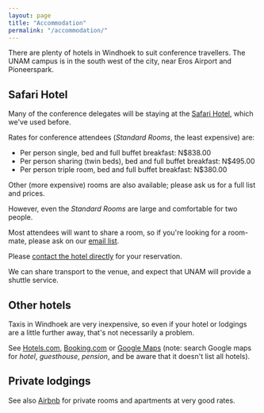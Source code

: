 ```yaml
---
layout: page
title: "Accommodation"
permalink: "/accommodation/"
---
```


There are plenty of hotels in Windhoek to suit conference travellers. The UNAM campus is in the
south west of the city, near Eros Airport and Pioneerspark.

## Safari Hotel

Many of the conference delegates will be staying at the [Safari Hotel](http://www.safarihotelsnamibia.com), which we've used before.

Rates for conference attendees (*Standard Rooms*, the least expensive) are:

* Per person single, bed and full buffet breakfast: N$838.00
* Per person sharing (twin beds), bed and full buffet breakfast: N$495.00
* Per person triple room, bed and full buffet breakfast: N$380.00

Other (more expensive) rooms are also available; please ask us for a full list and prices.

However, even the *Standard Rooms* are large and comfortable for two people.

Most attendees will want to share a room, so if you're looking for a room-mate, please ask on our [email list](https://groups.google.com/forum/#!forum/pycon-namibia-public).

Please [contact the hotel directly](mailto:reservations@safarihotelsnamibia.com) for your reservation.

We can share transport to the venue, and expect that UNAM will provide a shuttle service.

## Other hotels

Taxis in Windhoek are very inexpensive, so even if your hotel or lodgings are a little further away,
that's not necessarily a problem.

See [Hotels.com](http://hotels.com), [Booking.com](https://www.booking.com) or [Google
Maps](https://goo.gl/maps/bDrBvTrq83v) (note: search Google maps for *hotel*, *guesthouse*,
*pension*, and be aware that it doesn't list all hotels).

## Private lodgings

See also [Airbnb](https://www.airbnb.co.uk/s/windhoek?guests=&checkin=23-01-2016&checkout=30-01-2016&ss_id=wmidv8et&source=bb) for private rooms and apartments at very good rates.
